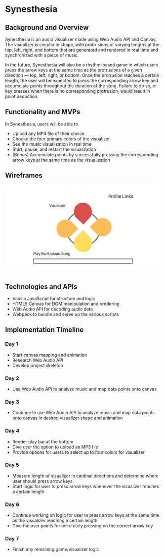 # Synesthesia

## Background and Overview

Synesthesia is an audio visualizer made using Web Audio API and Canvas. The visualizer is circular in shape, with protrusions of varying lengths at the top, left, right, and bottom that are generated and rendered in real time and synchronized with a piece of music.

In the future, Synesthesia will also be a rhythm-based game in which users press the arrow keys at the same time as the protrusions of a given direction — top, left, right, or bottom. Once the protrusion reaches a certain length, the user will be expected to press the corresponding arrow key and accumulate points throughout the duration of the song. Failure to do so, or key presses when there is no corresponding protrusion, would result in point deduction.

## Functionality and MVPs

In Synesthesia, users will be able to
* Upload any MP3 file of their choice
* Choose the four primary colors of the visualizer
* See the music visualization in real time
* Start, pause, and restart the visualization
* (Bonus) Accumulate points by successfully pressing the corresponding arrow keys at the same time as the visualization

## Wireframes

![](src/assets/Synesthesia_Wireframe.jpg)

## Technologies and APIs

* Vanilla JavaScript for structure and logic
* HTML5 Canvas for DOM manipulation and rendering
* Web Audio API for decoding audio data
* Webpack to bundle and serve up the various scripts

## Implementation Timeline

### Day 1
* Start canvas mapping and animation
* Research Web Audio API
* Develop project skeleton

### Day 2
* Use Web Audio API to analyze music and map data points onto canvas

### Day 3
* Continue to use Web Audio API to analyze music and map data points onto canvas in desired visualizer shape and animation 

### Day 4
* Render play bar at the bottom
* Give user the option to upload an MP3 file
* Provide options for users to select up to four colors for visualizer

### Day 5
* Measure length of visualizer in cardinal directions and determine where user should press arrow keys
* Start logic for user to press arrow keys whenever the visualizer reaches a certain length

### Day 6
* Continue working on logic for user to press arrow keys at the same time as the visualizer reaching a certain length
* Give the user points for accurately pressing on the correct arrow key

### Day 7
* Finish any remaining game/visualizer logic





